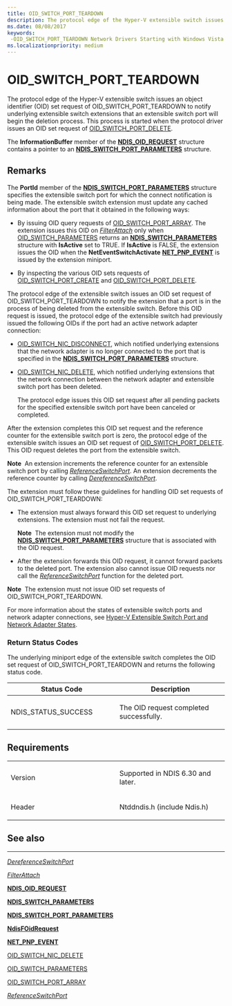 ```yaml
---
title: OID_SWITCH_PORT_TEARDOWN
description: The protocol edge of the Hyper-V extensible switch issues an object identifier (OID) set request of OID_SWITCH_PORT_TEARDOWN to notify underlying extensible switch extensions that an extensible switch port will begin the deletion process.
ms.date: 08/08/2017
keywords: 
 -OID_SWITCH_PORT_TEARDOWN Network Drivers Starting with Windows Vista
ms.localizationpriority: medium
---
```


# OID\_SWITCH\_PORT\_TEARDOWN


The protocol edge of the Hyper-V extensible switch issues an object identifier (OID) set request of OID\_SWITCH\_PORT\_TEARDOWN to notify underlying extensible switch extensions that an extensible switch port will begin the deletion process. This process is started when the protocol driver issues an OID set request of [OID\_SWITCH\_PORT\_DELETE](oid-switch-port-delete.md).

The **InformationBuffer** member of the [**NDIS\_OID\_REQUEST**](/windows-hardware/drivers/ddi/ndis/ns-ndis-_ndis_oid_request) structure contains a pointer to an [**NDIS\_SWITCH\_PORT\_PARAMETERS**](/windows-hardware/drivers/ddi/ntddndis/ns-ntddndis-_ndis_switch_port_parameters) structure.

## Remarks

The **PortId** member of the [**NDIS\_SWITCH\_PORT\_PARAMETERS**](/windows-hardware/drivers/ddi/ntddndis/ns-ntddndis-_ndis_switch_port_parameters) structure specifies the extensible switch port for which the connect notification is being made. The extensible switch extension must update any cached information about the port that it obtained in the following ways:

-   By issuing OID query requests of [OID\_SWITCH\_PORT\_ARRAY](oid-switch-port-array.md). The extension issues this OID on [*FilterAttach*](/windows-hardware/drivers/ddi/ndis/nc-ndis-filter_attach) only when [OID\_SWITCH\_PARAMETERS](oid-switch-parameters.md) returns an [**NDIS\_SWITCH\_PARAMETERS**](/windows-hardware/drivers/ddi/ntddndis/ns-ntddndis-_ndis_switch_parameters) structure with **IsActive** set to TRUE. If **IsActive** is FALSE, the extension issues the OID when the **NetEventSwitchActivate** [**NET\_PNP\_EVENT**](/windows-hardware/drivers/ddi/ndis/ns-ndis-_net_pnp_event) is issued by the extension miniport.

-   By inspecting the various OID sets requests of [OID\_SWITCH\_PORT\_CREATE](oid-switch-port-create.md) and [OID\_SWITCH\_PORT\_DELETE](oid-switch-port-delete.md).

The protocol edge of the extensible switch issues an OID set request of OID\_SWITCH\_PORT\_TEARDOWN to notify the extension that a port is in the process of being deleted from the extensible switch. Before this OID request is issued, the protocol edge of the extensible switch had previously issued the following OIDs if the port had an active network adapter connection:

-   [OID\_SWITCH\_NIC\_DISCONNECT](oid-switch-nic-disconnect.md), which notified underlying extensions that the network adapter is no longer connected to the port that is specified in the [**NDIS\_SWITCH\_PORT\_PARAMETERS**](/windows-hardware/drivers/ddi/ntddndis/ns-ntddndis-_ndis_switch_port_parameters) structure.

-   [OID\_SWITCH\_NIC\_DELETE](oid-switch-nic-delete.md), which notified underlying extensions that the network connection between the network adapter and extensible switch port has been deleted.

    The protocol edge issues this OID set request after all pending packets for the specified extensible switch port have been canceled or completed.

After the extension completes this OID set request and the reference counter for the extensible switch port is zero, the protocol edge of the extensible switch issues an OID set request of [OID\_SWITCH\_PORT\_DELETE](oid-switch-port-delete.md). This OID request deletes the port from the extensible switch.

**Note**  An extension increments the reference counter for an extensible switch port by calling [*ReferenceSwitchPort*](/windows-hardware/drivers/ddi/ndis/nc-ndis-ndis_switch_reference_switch_port). An extension decrements the reference counter by calling [*DereferenceSwitchPort*](/windows-hardware/drivers/ddi/ndis/nc-ndis-ndis_switch_dereference_switch_port).

 

The extension must follow these guidelines for handling OID set requests of OID\_SWITCH\_PORT\_TEARDOWN:

-   The extension must always forward this OID set request to underlying extensions. The extension must not fail the request.

    **Note**  The extension must not modify the [**NDIS\_SWITCH\_PORT\_PARAMETERS**](/windows-hardware/drivers/ddi/ntddndis/ns-ntddndis-_ndis_switch_port_parameters) structure that is associated with the OID request.

     

-   After the extension forwards this OID request, it cannot forward packets to the deleted port. The extension also cannot issue OID requests nor call the [*ReferenceSwitchPort*](/windows-hardware/drivers/ddi/ndis/nc-ndis-ndis_switch_reference_switch_port) function for the deleted port.

**Note**  The extension must not issue OID set requests of OID\_SWITCH\_PORT\_TEARDOWN.

 

For more information about the states of extensible switch ports and network adapter connections, see [Hyper-V Extensible Switch Port and Network Adapter States](./hyper-v-extensible-switch-port-and-network-adapter-states.md).

### Return Status Codes

The underlying miniport edge of the extensible switch completes the OID set request of OID\_SWITCH\_PORT\_TEARDOWN and returns the following status code.

<table>
<colgroup>
<col width="50%" />
<col width="50%" />
</colgroup>
<thead>
<tr class="header">
<th>Status Code</th>
<th>Description</th>
</tr>
</thead>
<tbody>
<tr class="odd">
<td><p>NDIS_STATUS_SUCCESS</p></td>
<td><p>The OID request completed successfully.</p></td>
</tr>
</tbody>
</table>

 

## Requirements

<table>
<colgroup>
<col width="50%" />
<col width="50%" />
</colgroup>
<tbody>
<tr class="odd">
<td><p>Version</p></td>
<td><p>Supported in NDIS 6.30 and later.</p></td>
</tr>
<tr class="even">
<td><p>Header</p></td>
<td>Ntddndis.h (include Ndis.h)</td>
</tr>
</tbody>
</table>

## See also


****
[*DereferenceSwitchPort*](/windows-hardware/drivers/ddi/ndis/nc-ndis-ndis_switch_dereference_switch_port)

[*FilterAttach*](/windows-hardware/drivers/ddi/ndis/nc-ndis-filter_attach)

[**NDIS\_OID\_REQUEST**](/windows-hardware/drivers/ddi/ndis/ns-ndis-_ndis_oid_request)

[**NDIS\_SWITCH\_PARAMETERS**](/windows-hardware/drivers/ddi/ntddndis/ns-ntddndis-_ndis_switch_parameters)

[**NDIS\_SWITCH\_PORT\_PARAMETERS**](/windows-hardware/drivers/ddi/ntddndis/ns-ntddndis-_ndis_switch_port_parameters)

[**NdisFOidRequest**](/windows-hardware/drivers/ddi/ndis/nf-ndis-ndisfoidrequest)

[**NET\_PNP\_EVENT**](/windows-hardware/drivers/ddi/ndis/ns-ndis-_net_pnp_event)

[OID\_SWITCH\_NIC\_DELETE](oid-switch-nic-delete.md)

[OID\_SWITCH\_PARAMETERS](oid-switch-parameters.md)

[OID\_SWITCH\_PORT\_ARRAY](oid-switch-port-array.md)

[*ReferenceSwitchPort*](/windows-hardware/drivers/ddi/ndis/nc-ndis-ndis_switch_reference_switch_port)

 

